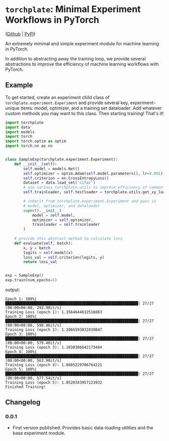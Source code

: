# `torchplate`: Minimal Experiment Workflows in PyTorch 

([Github](https://github.com/rosikand/torchplate) | [PyPI](https://pypi.org/project/torchplate))


An extremely minimal and simple experiment module for machine learning in PyTorch. 

In addition to abstracting away the training loop, we provide several abstractions to improve the efficiency of machine learning workflows with PyTorch. 

## Example 

To get started, create an experiment child class of `torchplate.experiment.Experiment` and provide several key, experiment-unique items: model, optimizer, and a training set dataloader. Add whatever custom methods you may want to this class. Then starting training! That's it! 

```python
import torchplate
import data 
import models
import torch
import torch.optim as optim
import torch.nn as nn


class SampleExp(torchplate.experiment.Experiment):
    def __init__(self): 
        self.model = models.Net()
        self.optimizer = optim.Adam(self.model.parameters(), lr=0.001)
        self.criterion = nn.CrossEntropyLoss()
        dataset = data.load_set('cifar')
        # use various torchplate.utils to improve efficiency of common workflows 
        self.trainloader, self.testloader = torchplate.utils.get_xy_loaders(dataset)

        # inherit from torchplate.experiment.Experiment and pass in
        # model, optimizer, and dataloader 
        super().__init__(
            model = self.model,
            optimizer = self.optimizer,
            trainloader = self.trainloader 
        )
    
    # provide this abstract method to calculate loss 
    def evaluate(self, batch):
        x, y = batch
        logits = self.model(x)
        loss_val = self.criterion(logits, y)
        return loss_val


exp = SampleExp()
exp.train(num_epochs=5)
```
output: 
```
Epoch 1: 100%|███████████████████████████████████████████████████████████| 27/27 [00:00<00:00, 293.98it/s]
Training Loss (epoch 1): 1.3564644632516083
Epoch 2: 100%|███████████████████████████████████████████████████████████| 27/27 [00:00<00:00, 598.46it/s]
Training Loss (epoch 2): 1.2066593832439847
Epoch 3: 100%|███████████████████████████████████████████████████████████| 27/27 [00:00<00:00, 579.40it/s]
Training Loss (epoch 3): 1.1030386642173484
Epoch 4: 100%|███████████████████████████████████████████████████████████| 27/27 [00:00<00:00, 563.90it/s]
Training Loss (epoch 4): 1.0885229706764221
Epoch 5: 100%|███████████████████████████████████████████████████████████| 27/27 [00:00<00:00, 577.54it/s]
Training Loss (epoch 5): 1.0520343957123932
Finished Training!
```

## Changelog 

### 0.0.1

- First version published. Provides basic data-loading utilities and the base experiment module. 


